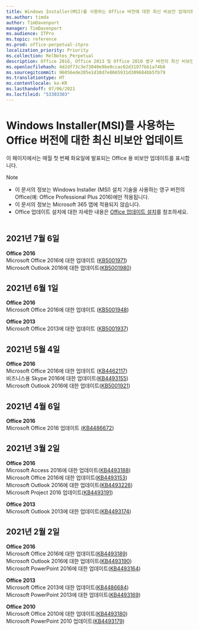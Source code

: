 ```yaml
---
title: Windows Installer(MSI)를 사용하는 Office 버전에 대한 최신 비보안 업데이트
ms.author: timda
author: TimDavenport
manager: TimDavenport
ms.audience: ITPro
ms.topic: reference
ms.prod: office-perpetual-itpro
localization_priority: Priority
ms.collection: RelNotes_Perpetual
description: Office 2016, Office 2013 및 Office 2010 영구 버전의 최신 비보안 업데이트 정보에 대한 링크를 IT 전문가에게 제공합니다.
ms.openlocfilehash: 4d2df73c3e73040e9be0ccac02d31977bb1a74b8
ms.sourcegitcommit: 96056ede205e1d10d7e8665931d309684bb5fb79
ms.translationtype: HT
ms.contentlocale: ko-KR
ms.lasthandoff: 07/06/2021
ms.locfileid: "53303303"
---
```

# <a name="latest-non-security-updates-for-versions-of-office-that-use-windows-installer-msi"></a>Windows Installer(MSI)를 사용하는 Office 버전에 대한 최신 비보안 업데이트

이 페이지에서는 매월 첫 번째 화요일에 발표되는 Office 용 비보안 업데이트를 표시합니다.

> [!NOTE]
> - 이 문서의 정보는 Windows Installer (MSI) 설치 기술을 사용하는 영구 버전의 Office(예: Office Professional Plus 2016)에만 적용됩니다.
> - 이 문서의 정보는 Microsoft 365 앱에 적용되지 않습니다.
> - Office 업데이트 설치에 대한 자세한 내용은 [Office 업데이트 설치](https://support.office.com/article/2ab296f3-7f03-43a2-8e50-46de917611c5)를 참조하세요.
<br/><br/>

## <a name="july-6-2021"></a>2021년 7월 6일
**Office 2016**<br/>
Microsoft Office 2016에 대한 업데이트 ([KB5001971](https://support.microsoft.com/help/5001971)) </br>
Microsoft Outlook 2016에 대한 업데이트([KB5001980](https://support.microsoft.com/help/5001980)) </br>

## <a name="june-1-2021"></a>2021년 6월 1일
**Office 2016**<br/>
Microsoft Office 2016에 대한 업데이트 ([KB5001948](https://support.microsoft.com/help/5001948)) </br> 

**Office 2013**<br/>
Microsoft Office 2013에 대한 업데이트 ([KB5001937](https://support.microsoft.com/help/5001937)) </br> 

## <a name="may-4-2021"></a>2021년 5월 4일
**Office 2016**<br/>
Microsoft Office 2016에 대한 업데이트 ([KB4462117](https://support.microsoft.com/help/4462117)) </br> 비즈니스용 Skype 2016에 대한 업데이트([KB4493155](https://support.microsoft.com/help/4493155)) </br> Microsoft Outlook 2016에 대한 업데이트([KB5001921](https://support.microsoft.com/help/5001921)) </br> 

## <a name="april-6-2021"></a>2021년 4월 6일
**Office 2016**<br/>
Microsoft Office 2016 업데이트 [(KB4486672](https://support.microsoft.com/help/4486672)) </br> 

## <a name="march-2-2021"></a>2021년 3월 2일
**Office 2016**<br/>
Microsoft Access 2016에 대한 업데이트([KB4493188](https://support.microsoft.com/help/4493188)) </br> Microsoft Office 2016에 대한 업데이트([KB4493153](https://support.microsoft.com/help/4493153)) </br> Microsoft Outlook 2016에 대한 업데이트([KB4493226](https://support.microsoft.com/help/4493226)) </br> Microsoft Project 2016 업데이트([KB4493191](https://support.microsoft.com/help/4493191)) </br> 


**Office 2013**<br/>
Microsoft Outlook 2013에 대한 업데이트([KB4493174](https://support.microsoft.com/help/4493174)) </br> 


## <a name="february-2-2021"></a>2021년 2월 2일
**Office 2016**<br/>
Microsoft Office 2016에 대한 업데이트([KB4493189](https://support.microsoft.com/help/4493189)) </br> Microsoft Outlook 2016에 대한 업데이트([KB4493190](https://support.microsoft.com/help/4493190)) </br> Microsoft PowerPoint 2016에 대한 업데이트([KB4493164](https://support.microsoft.com/help/4493164)) </br> 

**Office 2013**<br/>
Microsoft Office 2013에 대한 업데이트([KB4486684](https://support.microsoft.com/help/4486684)) </br>
Microsoft PowerPoint 2013에 대한 업데이트([KB4493169](https://support.microsoft.com/help/4493169)) </br>

**Office 2010**<br/>
Microsoft Office 2010에 대한 업데이트([KB4493180](https://support.microsoft.com/help/4493180)) </br>
Microsoft PowerPoint 2010 업데이트([KB4493179](https://support.microsoft.com/help/4493179))</br>


</br>